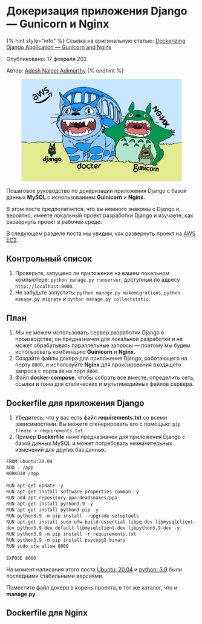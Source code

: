 # Докеризация приложения Django — Gunicorn и Nginx

{% hint style="info" %}
Ссылка на оригинальную статью: [Dockerizing Django Application — Gunicorn and Nginx](https://blog.devgenius.io/dockerizing-django-application-gunicorn-and-nginx-5a74b250198f)

Опубликовано: 17 февраля 202

Автор: [Adesh Nalpet Adimurthy](https://pyblog.medium.com/?source=---two\_column\_layout\_sidebar----------------------------------)
{% endhint %}

<figure><img src="../../.gitbook/assets/1 Gr_0hyRyqwJiYKAKFQSHdw.webp" alt=""><figcaption></figcaption></figure>

Пошаговое руководство по докеризации приложения Django с базой данных **MySQL** с использованием **Guinicorn** и **Nginx**.

В этом посте предполагается, что вы немного знакомы с Django и, вероятно, имеете локальный проект разработки Django и изучаете, как развернуть проект в рабочей среде.

В следующем разделе поста мы увидим, как развернуть проект на [AWS EC2](https://docs.aws.amazon.com/AWSEC2/latest/UserGuide/concepts.html).

## Контрольный список

1. Проверьте, запущено ли приложение на вашем локальном компьютере: `python manage.py runserver`, доступный по адресу `http://localhost:8000`.
2. Не забудьте запустить: `python manage.py makemigrations`, `python manage.py migrate` и `python manage.py collectstatic`.

## План

1. Мы не можем использовать сервер разработки Django в производстве; он предназначен для локальной разработки и не может обрабатывать параллельные запросы — поэтому мы будем использовать комбинацию **Guinicorn** и **Nginx**.
2. Создайте файлы докера для приложения Django, работающего на порту `8000`, и используйте **Nginx** для проксирования входящего запроса с порта `80` на порт `8000`.
3. Файл **docker-compose**, чтобы собрать все вместе, определить сеть, ссылки и тома для статических и мультимедийных файлов сервера.

## Dockerfile для приложения Django

1. Убедитесь, что у вас есть файл **requirements.txt** со всеми зависимостями. Вы можете сгенерировать его с помощью: `pip freeze > requirements.txt`
2. Пример **Dockerfile** ниже предназначен для приложения Django с базой данных MySQL и может потребовать незначительных изменений для других баз данных.

```docker
FROM ubuntu:20.04
ADD . /app
WORKDIR /app

RUN apt-get update -y
RUN apt-get install software-properties-common -y
RUN add-apt-repository ppa:deadsnakes/ppa
RUN apt-get install python3.9 -y
RUN apt-get install python3-pip -y
RUN python3.9 -m pip install --upgrade setuptools
RUN apt-get install sudo ufw build-essential libpq-dev libmysqlclient-dev python3.9-dev default-libmysqlclient-dev libpython3.9-dev -y
RUN python3.9 -m pip install -r requirements.txt
RUN python3.9 -m pip install psycopg2-binary
RUN sudo ufw allow 8000

EXPOSE 8000
```

На момент написания этого поста [Ubuntu: 20.04](https://hub.docker.com/\_/ubuntu) и [python: 3.9](https://www.python.org/downloads/release/python-390/) были последними стабильными версиями.

Поместите файл докера в корень проекта, в тот же каталог, что и **manage.py**.

## Dockerfile для Nginx
